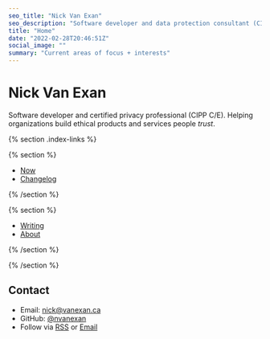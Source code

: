 ```yaml
---
seo_title: "Nick Van Exan"
seo_description: "Software developer and data protection consultant (CIPP/C, CIPP/E) from Toronto."
title: "Home"
date: "2022-02-28T20:46:51Z"
social_image: ""
summary: "Current areas of focus + interests"
---
```


# Nick Van Exan

Software developer and certified privacy professional (CIPP C/E). Helping organizations build ethical products and services people _trust_.

{% section .index-links %}

{% section %}

- [Now](/now)
- [Changelog](/changelog)

{% /section %}

{% section %}

- [Writing](/writing)
- [About](/about)

{% /section %}

{% /section %}

## Contact

- Email: [nick@vanexan.ca](mailto:nick@vanexan.ca)
- GitHub: [@nvanexan](https://github.com/nvanexan)
- Follow via [RSS](/feed.xml) or [Email](https://buttondown.email/nickvanexan)
